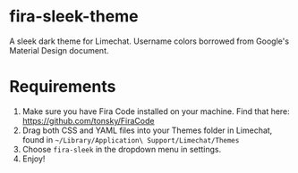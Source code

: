 # fira-sleek-theme

A sleek dark theme for Limechat. Username colors borrowed from Google's Material Design document.
# Requirements
1. Make sure you have Fira Code installed on your machine. Find that here: https://github.com/tonsky/FiraCode
2. Drag both CSS and YAML files into your Themes folder in Limechat, found in `~/Library/Application\ Support/Limechat/Themes`
3. Choose `fira-sleek` in the dropdown menu in settings.
4. Enjoy!

